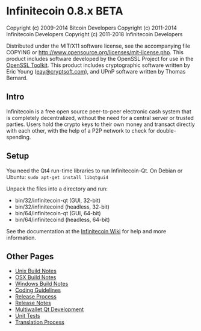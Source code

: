 Infinitecoin 0.8.x BETA
====================

Copyright (c) 2009-2014 Bitcoin Developers
Copyright (c) 2011-2014 Infinitecoin Developers
Copyright (c) 2011-2018 Infinitecoin Developers

Distributed under the MIT/X11 software license, see the accompanying
file COPYING or http://www.opensource.org/licenses/mit-license.php.
This product includes software developed by the OpenSSL Project for use in the [OpenSSL Toolkit](http://www.openssl.org/). This product includes
cryptographic software written by Eric Young ([eay@cryptsoft.com](mailto:eay@cryptsoft.com)), and UPnP software written by Thomas Bernard.


Intro
---------------------
Infinitecoin is a free open source peer-to-peer electronic cash system that is
completely decentralized, without the need for a central server or trusted
parties.  Users hold the crypto keys to their own money and transact directly
with each other, with the help of a P2P network to check for double-spending.


Setup
---------------------
You need the Qt4 run-time libraries to run Infinitecoin-Qt. On Debian or Ubuntu:
	`sudo apt-get install libqtgui4`

Unpack the files into a directory and run:

- bin/32/infinitecoin-qt (GUI, 32-bit)
- bin/32/infinitecoind (headless, 32-bit)
- bin/64/infinitecoin-qt (GUI, 64-bit)
- bin/64/infinitecoind (headless, 64-bit)

See the documentation at the [Infinitecoin Wiki](http://infinitecoin.info)
for help and more information.


Other Pages
---------------------
- [Unix Build Notes](build-unix.md)
- [OSX Build Notes](build-osx.md)
- [Windows Build Notes](build-msw.md)
- [Coding Guidelines](coding.md)
- [Release Process](release-process.md)
- [Release Notes](release-notes.md)
- [Multiwallet Qt Development](multiwallet-qt.md)
- [Unit Tests](unit-tests.md)
- [Translation Process](translation_process.md)
